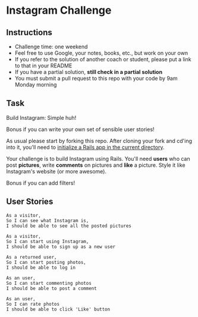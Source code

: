 Instagram Challenge
===================

Instructions
-------
* Challenge time: one weekend
* Feel free to use Google, your notes, books, etc., but work on your own
* If you refer to the solution of another coach or student, please put a link to that in your README
* If you have a partial solution, **still check in a partial solution**
* You must submit a pull request to this repo with your code by 9am Monday morning

Task
-----

Build Instagram: Simple huh!

Bonus if you can write your own set of sensible user stories!

As usual please start by forking this repo. After cloning your fork and cd'ing into it, you'll need to [initialize a Rails app in the current directory](http://blog.jasonmeridth.com/posts/create-rails-application-in-current-directory/).

Your challenge is to build Instagram using Rails. You'll need **users** who can post **pictures**, write **comments** on pictures and **like** a picture. Style it like Instagram's website (or more awesome).

Bonus if you can add filters!

User Stories
-----

```
As a visitor,
So I can see what Instagram is,
I should be able to see all the posted pictures
```

```
As a visitor,
So I can start using Instagram,
I should be able to sign up as a new user
```

```
As a returned user,
So I can start posting photos,
I should be able to log in
```

```
As an user,
So I can start commenting photos
I should be able to post a comment
```

```
As an user,
So I can rate photos
I should be able to click 'Like' button
```

